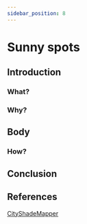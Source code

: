 ```yaml
---
sidebar_position: 8
---
```


# Sunny spots

## Introduction

### What?

### Why?

## Body

### How?

## Conclusion

## References

[CityShadeMapper](https://pakillo.github.io/CityShadeMapper/)